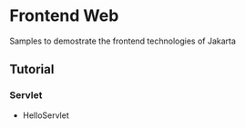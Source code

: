 # Frontend Web
Samples to demostrate the frontend technologies of Jakarta

## Tutorial
### Servlet
- HelloServlet